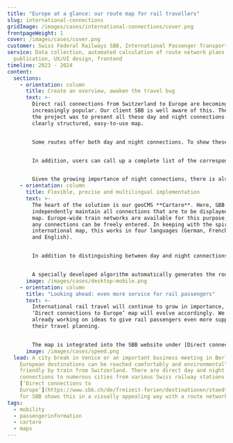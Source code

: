 ```yaml
---
title: "Europe at a glance: our route map for rail travellers"
slug: international-connections
gridImage: /images/cases/international-connections/cover.png
frontpageWeight: 1
cover: /images/cases/cover.png
customer: Swiss Federal Railways SBB, International Passenger Transport
service: Data collection, automated calculation of route network plans, map
  publication, UX/UI design, frontend
timeline: 2023 - 2024
content:
  sections:
    - orientation: column
      title: Create an overview, awaken the travel bug
      text: >-
        Direct rail connections from Switzerland to Europe are becoming
        increasingly popular. Our client SBB is well aware of this. The aim of
        the project was to present all these day and night connections in a
        clearly structured, easy-to-use map.


        Some routes offer both day and night connections. To show these in parallel, we created a route network map. This allows interested parties to see at a glance whether there are day and/or night connections on a particular route.


        In addition, users can call up a complete list of the corresponding connections when selecting a line or station. A fold-out string of pearls also shows all intermediate stops, making it an ideal source of inspiration for new travel ideas directly from the nearest major station.


        Given the growing importance of night connections, there is also a [separate map](https://www.sbb.ch/de/freizeit-ferien/europa/nachtzug.html) with our Darkstyle base map in the background.
    - orientation: column
      title: Flexible, precise and multilingual implementation
      text: >-
        The heart of the solution is our geoCMS **Cartaro**. Here, SBB can
        independently maintain all connections that are to be displayed on the
        map. Europe-wide train networks are available for this purpose, on which
        any connections can be freely entered. In keeping with the spirit of an
        international map, this works in four languages (German, French, Italian
        and English).


        In addition to distinguishing between day and night connections, stops, brief descriptions and links can also be added.


        A specially developed algorithm automatically generates the route network plan based on this data. Even during processing, SBB can check the plan in a preview before creating the current vector tiles at the touch of a button.
      image: /images/cases/desktop-mobile.png
    - orientation: column
      title: "Looking ahead: even more service for rail passengers"
      text: >-
        International rail travel will continue to grow in importance, and the
        ‘Direct connections to Europe’ map will evolve accordingly. We are
        already working on ideas to give rail passengers even more support with
        their travel planning.


        The map is integrated into the SBB website under [Direct connections](https://www.sbb.ch/de/freizeit-ferien/destinationen/staedte-laender-europa.html) and \[Night connections to Europe](https://www.sbb.ch/de/ leisure-holidays/trains-excursions/night-train.html) and, like most of our maps, is also available on the \[Trafimage web map portal](https://maps.trafimage.ch/ch.sbb.direktverbindungen?baselayers=ch.sbb.direktverbindungen. base-light,ch.sbb.direktverbindungen.base-dark,ch.sbb.direktverbindungen.base-aerial&lang=en&layers=ch.sbb.direktverbindungen.night,ch.sbb.direktverbindungen.day&x=925472&y=5920000&z=9).
      image: /images/cases/speed.png
  lead: A city break in Venice or an important business meeting in Berlin? Many
    European destinations can be reached comfortably and environmentally
    friendly by train from Switzerland. There are direct day and night
    connections to numerous cities from various Swiss railway stations. Our map
    [‘Direct connections to
    Europe’](https://www.sbb.ch/de/freizeit-ferien/destinationen/staedte-laender-europa.html)
    for SBB shows this in a visually appealing way with a route network map.
tags:
  - mobility
  - passengerinformation
  - cartaro
  - maps
---
```


